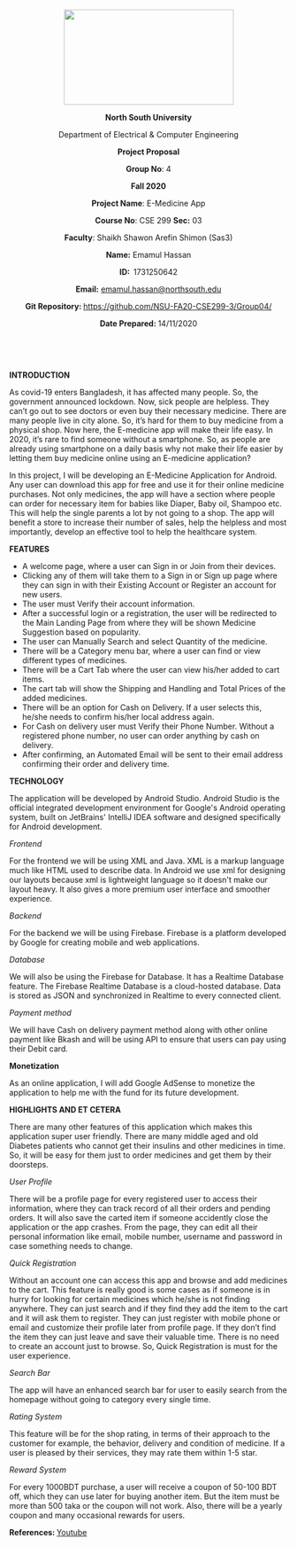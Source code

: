 <p style="text-align: center;">&nbsp;</p>
<p style="text-align: center;">&nbsp;</p>
<p align="center"><strong><img src="https://media.dhakatribune.com/uploads/2016/11/nsulogo.jpg" alt="" width="307" height="172" /></strong></p>
<p align="center"><strong>North South University</strong></p>
<p align="center">Department of Electrical &amp; Computer Engineering</p>
<p align="center"><strong>Project Proposal</strong></p>
<p align="center"><strong>Group No</strong>: 4</p>
<p align="center"><strong>Fall 2020</strong></p>
<p align="center"><strong>Project Name</strong>: E-Medicine App </p>
<p align="center"><strong>Course No</strong>: CSE 299 <strong>Sec</strong><strong>:</strong> 03</p>
<p align="center"><strong>Faculty</strong>: Shaikh Shawon Arefin Shimon (Sas3)</p>
<p align="center"><strong>Name</strong><strong>:</strong> Emamul Hassan </p>
<p align="center"><strong>ID</strong><strong>:&nbsp; </strong>1731250642</p>
<p align="center"><strong>Email</strong><strong>:</strong> <a href="mailto:emamul.hassan@northsouth.edu"> emamul.hassan@northsouth.edu</a></p>
<p align="center"><strong>Git Repository</strong><strong>: </strong><a href="https://github.com/NSU-FA20-CSE299-3/Group04">https://github.com/NSU-FA20-CSE299-3/Group04/</a></p>
<p align="center"><strong>Date Prepared</strong><strong>: </strong>14/11/2020</p>
<p><strong>&nbsp;</strong></p>
<p><strong>&nbsp;</strong></p>

<p><strong>INTRODUCTION</strong></p>
<p>As covid-19 enters Bangladesh, it has affected many people. So, the government announced lockdown. Now, sick people are helpless. They can’t go out to see doctors or even buy their necessary medicine. There are many people live in city alone. So, it’s hard for them to buy medicine from a physical shop. Now here, the E-medicine app will make their life easy. In 2020, it’s rare to find someone without a smartphone. So, as people are already using smartphone on a daily basis why not make their life easier by letting them buy medicine online using an E-medicine application?</p>
<p>In this project, I will be developing an E-Medicine Application for Android. Any user can download this app for free and use it for their online medicine purchases. Not only medicines, the app will have a section where people can order for necessary item for babies like Diaper, Baby oil, Shampoo etc. This will help the single parents a lot by not going to a shop. The app will benefit a store to increase their number of sales, help the helpless and most importantly, develop an effective tool to help the healthcare system.</p>
<p><strong>FEATURES</strong></p>

<ul>
<li>A welcome page, where a user can Sign in or Join from their devices.</li>
<li>Clicking any of them will take them to a Sign in or Sign up page where they can sign in with their Existing Account or Register an account for new users.</li>
<li>The user must Verify their account information.</li>
<li>After a successful login or a registration, the user will be redirected to the Main Landing Page from where they will be shown Medicine Suggestion based on popularity.</li>
<li>The user can Manually Search and select Quantity of the medicine.</li>
<li>There will be a Category menu bar, where a user can find or view different types of medicines.</li>
<li>There will be a Cart Tab where the user can view his/her added to cart items.</li>
<li>The cart tab will show the Shipping and Handling and Total Prices of the added medicines.</li>
<li>There will be an option for Cash on Delivery. If a user selects this, he/she needs to confirm his/her local address again.</li>
<li>For Cash on delivery user must Verify their Phone Number. Without a registered phone number, no user can order anything by cash on delivery.</li>
<li>After confirming, an Automated Email will be sent to their email address confirming their order and delivery time.</li>

</ul>
<p><strong>TECHNOLOGY</strong></p>
<p>The application will be developed by Android Studio. Android Studio is the official integrated development environment for Google's Android operating system, built on JetBrains' IntelliJ IDEA software and designed specifically for Android development.
</p>

<p><em>Frontend</em></p>
<p>For the frontend we will be using XML and Java. XML is a markup language much like HTML used to describe data. In Android we use xml for designing our layouts because xml is lightweight language so it doesn't make our layout heavy. It also gives a more premium user interface and smoother experience.</p>

<p><em>Backend</em></p>
<p>For the backend we will be using Firebase. Firebase is a platform developed by Google for creating mobile and web applications.</p>

<p><em>Database</em></p>
<p>We will also be using the Firebase for Database. It has a Realtime Database feature. The Firebase Realtime Database is a cloud-hosted database. Data is stored as JSON and synchronized in Realtime to every connected client.</p>

<p><em>Payment method</em></p>
<p>We will have Cash on delivery payment method along with other online payment like Bkash and will be using API to ensure that users can pay using their Debit card.</p>

<p><strong>Monetization</strong></p>
<p>As an online application, I will add Google AdSense to monetize the application to help me with the fund for its future development.</p>

<p><strong>HIGHLIGHTS AND ET CETERA</strong></p>
<p>There are many other features of this application which makes this application super user
friendly. There are many middle aged and old Diabetes patients who cannot get their insulins and other medicines in time. So, it will be easy for them just to order medicines and get them by their doorsteps.</p>

<p><em>User Profile</em></p>
<p>There will be a profile page for every registered user to access their information, where they can track record of all their orders and pending orders. It will also save the carted item if someone accidently close the application or the app crashes. From the page, they can edit all their personal information like email, mobile number, username and password in case something needs to change.</p>

<p><em>Quick Registration</em></p>
<p>Without an account one can access this app and browse and add medicines to the cart. This feature is really good is some cases as if someone is in hurry for looking for certain medicines which he/she is not finding anywhere. They can just search and if they find they add the item to the cart and it will ask them to register. They can just register with mobile phone or email and customize their profile later from profile page. If they don’t find the item they can just leave and save their valuable time. There is no need to create an account just to browse. So, Quick Registration is must for the user experience.</p>

<p><em>Search Bar</em></p>
<p>The app will have an enhanced search bar for user to easily search from the homepage without going to category every single time.</p>

<p><em>Rating System</em></p>
<p>This feature will be for the shop rating, in terms of their approach to the customer for example, the behavior, delivery and condition of medicine. If a user is pleased by their services, they may rate them within 1-5 star.</p>

<p><em>Reward System</em></p>
<p>For every 1000BDT purchase, a user will receive a coupon of 50-100 BDT off, which they can use later for buying another item. But the item must be more than 500 taka or the coupon will not work. Also, there will be a yearly coupon and many occasional rewards for users.</p>

<p><strong>References: </strong><a href="https://www.youtube.com/c/CodingCafe"> Youtube</a></p>
